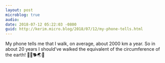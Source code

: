 ```yaml
---
layout: post
microblog: true
audio: 
date: 2018-07-12 05:22:03 -0800
guid: http://kerim.micro.blog/2018/07/12/my-phone-tells.html
---
```

My phone tells me that I walk, on average, about 2000 km a year. So in about 20 years I should’ve walked the equivalent of the circumference of the earth! 🚶‍♂️🐕🌏💫
